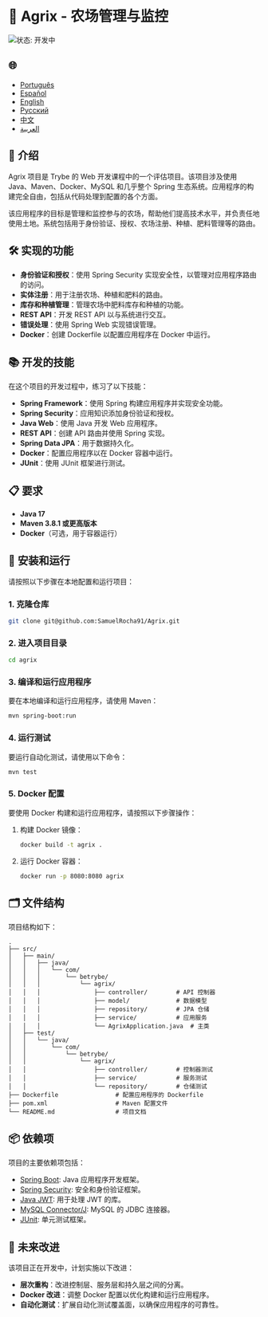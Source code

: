 # 🌱 Agrix - 农场管理与监控

![状态: 开发中](https://img.shields.io/badge/status-in%20development-yellow)

<h2>🌐</h2>
<ul>
  <li><a href="https://github.com/SamuelRocha91/Agrix" target="_blank">Português</a></li>
  <li><a href="https://github.com/SamuelRocha91/Agrix/blob/main/README_es.md" target="_blank">Español</a></li>
  <li><a href="https://github.com/SamuelRocha91/Agrix/blob/main/README_en.md" target="_blank">English</a></li>
  <li><a href="https://github.com/SamuelRocha91/Agrix/blob/main/README_ru.md" target="_blank">Русский</a></li>
  <li><a href="https://github.com/SamuelRocha91/Agrix/blob/main/README_ch.md" target="_blank">中文</a></li>
  <li><a href="https://github.com/SamuelRocha91/Agrix/blob/main/README_ar.md" target="_blank">العربية</a></li>
</ul>

## 📜 介绍

Agrix 项目是 Trybe 的 Web 开发课程中的一个评估项目。该项目涉及使用 Java、Maven、Docker、MySQL 和几乎整个 Spring 生态系统。应用程序的构建完全自由，包括从代码处理到配置的各个方面。

该应用程序的目标是管理和监控参与的农场，帮助他们提高技术水平，并负责任地使用土地。系统包括用于身份验证、授权、农场注册、种植、肥料管理等的路由。

## 🛠️ 实现的功能

- **身份验证和授权**：使用 Spring Security 实现安全性，以管理对应用程序路由的访问。
- **实体注册**：用于注册农场、种植和肥料的路由。
- **库存和种植管理**：管理农场中肥料库存和种植的功能。
- **REST API**：开发 REST API 以与系统进行交互。
- **错误处理**：使用 Spring Web 实现错误管理。
- **Docker**：创建 Dockerfile 以配置应用程序在 Docker 中运行。

## 📚 开发的技能

在这个项目的开发过程中，练习了以下技能：

- **Spring Framework**：使用 Spring 构建应用程序并实现安全功能。
- **Spring Security**：应用知识添加身份验证和授权。
- **Java Web**：使用 Java 开发 Web 应用程序。
- **REST API**：创建 API 路由并使用 Spring 实现。
- **Spring Data JPA**：用于数据持久化。
- **Docker**：配置应用程序以在 Docker 容器中运行。
- **JUnit**：使用 JUnit 框架进行测试。

## 📋 要求

- **Java 17**
- **Maven 3.8.1 或更高版本**
- **Docker**（可选，用于容器运行）

## 🔧 安装和运行

请按照以下步骤在本地配置和运行项目：

### 1. 克隆仓库

```bash
git clone git@github.com:SamuelRocha91/Agrix.git
```

### 2. 进入项目目录

```bash
cd agrix
```

### 3. 编译和运行应用程序

要在本地编译和运行应用程序，请使用 Maven：

```bash
mvn spring-boot:run
```

### 4. 运行测试

要运行自动化测试，请使用以下命令：

```bash
mvn test
```

### 5. Docker 配置

要使用 Docker 构建和运行应用程序，请按照以下步骤操作：

1. 构建 Docker 镜像：

   ```bash
   docker build -t agrix .
   ```

2. 运行 Docker 容器：

   ```bash
   docker run -p 8080:8080 agrix
   ```

## 🗂️ 文件结构

项目结构如下：

```
.
├── src/
│   ├── main/
│   │   ├── java/
│   │   │   └── com/
│   │   │       └── betrybe/
│   │   │           └── agrix/
│   │   │               ├── controller/        # API 控制器
│   │   │               ├── model/             # 数据模型
│   │   │               ├── repository/        # JPA 仓储
│   │   │               ├── service/           # 应用服务
│   │   │               └── AgrixApplication.java  # 主类
│   ├── test/
│   │   └── java/
│   │       └── com/
│   │           └── betrybe/
│   │               └── agrix/
│   │                   ├── controller/        # 控制器测试
│   │                   ├── service/           # 服务测试
│   │                   └── repository/        # 仓储测试
├── Dockerfile                # 配置应用程序的 Dockerfile
├── pom.xml                   # Maven 配置文件
└── README.md                 # 项目文档
```

## 📦 依赖项

项目的主要依赖项包括：

- [Spring Boot](https://spring.io/projects/spring-boot): Java 应用程序开发框架。
- [Spring Security](https://spring.io/projects/spring-security): 安全和身份验证框架。
- [Java JWT](https://github.com/auth0/java-jwt): 用于处理 JWT 的库。
- [MySQL Connector/J](https://dev.mysql.com/downloads/connector/j/): MySQL 的 JDBC 连接器。
- [JUnit](https://junit.org/junit5/): 单元测试框架。

## 🚀 未来改进

该项目正在开发中，计划实施以下改进：

- **层次重构**：改进控制层、服务层和持久层之间的分离。
- **Docker 改进**：调整 Docker 配置以优化构建和运行应用程序。
- **自动化测试**：扩展自动化测试覆盖面，以确保应用程序的可靠性。
